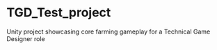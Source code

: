 # TGD_Test_project
Unity project showcasing core farming gameplay for a Technical Game Designer role
